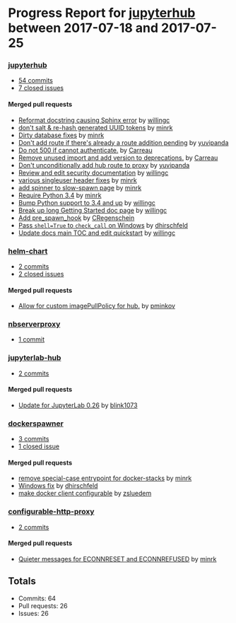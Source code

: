 # Progress Report for [jupyterhub](https://github.com/jupyterhub) between 2017-07-18 and 2017-07-25

### [jupyterhub](https://github.com/jupyterhub/jupyterhub)
-  [54 commits](https://github.com/jupyterhub/jupyterhub/compare/master@%7B1500361200%7D...master@%7B1500966000%7D)
-  [7 closed issues](https://github.com/jupyterhub/jupyterhub/issues?utf8=%E2%9C%93&q=is%3Aissue%20closed%3A2017-07-18..2017-07-25)

#### Merged pull requests
- [Reformat docstring causing Sphinx error](https://github.com/jupyterhub/jupyterhub/pull/1259) by [willingc](https://github.com/willingc)
- [don't salt & re-hash generated UUID tokens](https://github.com/jupyterhub/jupyterhub/pull/1258) by [minrk](https://github.com/minrk)
- [Dirty database fixes](https://github.com/jupyterhub/jupyterhub/pull/1257) by [minrk](https://github.com/minrk)
- [Don't add route if there's already a route addition pending](https://github.com/jupyterhub/jupyterhub/pull/1251) by [yuvipanda](https://github.com/yuvipanda)
- [Do not 500 if cannot authenticate.](https://github.com/jupyterhub/jupyterhub/pull/1249) by [Carreau](https://github.com/Carreau)
- [Remove unused import and add version to deprecations.](https://github.com/jupyterhub/jupyterhub/pull/1248) by [Carreau](https://github.com/Carreau)
- [Don't unconditionally add hub route to proxy](https://github.com/jupyterhub/jupyterhub/pull/1246) by [yuvipanda](https://github.com/yuvipanda)
- [Review and edit security documentation](https://github.com/jupyterhub/jupyterhub/pull/1245) by [willingc](https://github.com/willingc)
- [various singleuser header fixes](https://github.com/jupyterhub/jupyterhub/pull/1242) by [minrk](https://github.com/minrk)
- [add spinner to slow-spawn page](https://github.com/jupyterhub/jupyterhub/pull/1241) by [minrk](https://github.com/minrk)
- [Require Python 3.4](https://github.com/jupyterhub/jupyterhub/pull/1240) by [minrk](https://github.com/minrk)
- [Bump Python support to 3.4 and up](https://github.com/jupyterhub/jupyterhub/pull/1239) by [willingc](https://github.com/willingc)
- [Break up long Getting Started doc page](https://github.com/jupyterhub/jupyterhub/pull/1236) by [willingc](https://github.com/willingc)
- [Add pre_spawn_hook](https://github.com/jupyterhub/jupyterhub/pull/1234) by [CRegenschein](https://github.com/CRegenschein)
- [Pass `shell=True` to `check_call` on Windows](https://github.com/jupyterhub/jupyterhub/pull/1232) by [dhirschfeld](https://github.com/dhirschfeld)
- [Update docs main TOC and edit quickstart](https://github.com/jupyterhub/jupyterhub/pull/1231) by [willingc](https://github.com/willingc)

### [helm-chart](https://github.com/jupyterhub/helm-chart)
-  [2 commits](https://github.com/jupyterhub/helm-chart/compare/master@%7B1500361200%7D...master@%7B1500966000%7D)
-  [2 closed issues](https://github.com/jupyterhub/helm-chart/issues?utf8=%E2%9C%93&q=is%3Aissue%20closed%3A2017-07-18..2017-07-25)

#### Merged pull requests
- [Allow for custom imagePullPolicy for hub.](https://github.com/jupyterhub/helm-chart/pull/52) by [pminkov](https://github.com/pminkov)

### [nbserverproxy](https://github.com/jupyterhub/nbserverproxy)
-  [1 commit](https://github.com/jupyterhub/nbserverproxy/compare/master@%7B1500361200%7D...master@%7B1500966000%7D)

### [jupyterlab-hub](https://github.com/jupyterhub/jupyterlab-hub)
-  [2 commits](https://github.com/jupyterhub/jupyterlab-hub/compare/master@%7B1500361200%7D...master@%7B1500966000%7D)

#### Merged pull requests
- [Update for JupyterLab 0.26](https://github.com/jupyterhub/jupyterlab-hub/pull/16) by [blink1073](https://github.com/blink1073)

### [dockerspawner](https://github.com/jupyterhub/dockerspawner)
-  [3 commits](https://github.com/jupyterhub/dockerspawner/compare/master@%7B1500361200%7D...master@%7B1500966000%7D)
-  [1 closed issue](https://github.com/jupyterhub/dockerspawner/issues?utf8=%E2%9C%93&q=is%3Aissue%20closed%3A2017-07-18..2017-07-25)

#### Merged pull requests
- [remove special-case entrypoint for docker-stacks](https://github.com/jupyterhub/dockerspawner/pull/171) by [minrk](https://github.com/minrk)
- [Windows fix](https://github.com/jupyterhub/dockerspawner/pull/170) by [dhirschfeld](https://github.com/dhirschfeld)
- [make docker client configurable](https://github.com/jupyterhub/dockerspawner/pull/168) by [zsluedem](https://github.com/zsluedem)

### [configurable-http-proxy](https://github.com/jupyterhub/configurable-http-proxy)
-  [2 commits](https://github.com/jupyterhub/configurable-http-proxy/compare/master@%7B1500361200%7D...master@%7B1500966000%7D)

#### Merged pull requests
- [Quieter messages for ECONNRESET and ECONNREFUSED](https://github.com/jupyterhub/configurable-http-proxy/pull/118) by [minrk](https://github.com/minrk)

## Totals
- Commits: 64
- Pull requests: 26
- Issues: 26

